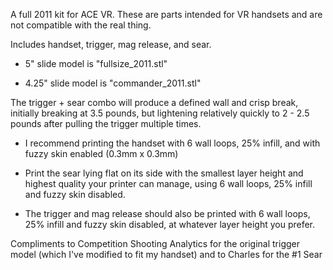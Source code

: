 A full 2011 kit for ACE VR. These are parts intended for VR handsets and are not compatible with the real thing.

Includes handset, trigger, mag release, and sear. 




- 5" slide model is "fullsize_2011.stl"

- 4.25" slide model is "commander_2011.stl"




The trigger + sear combo will produce a defined wall and crisp break, initially breaking at 3.5 pounds, but lightening relatively quickly to 2 - 2.5 pounds after pulling the trigger multiple times.




- I recommend printing the handset with 6 wall loops, 25% infill, and with fuzzy skin enabled (0.3mm x 0.3mm)

- Print the sear lying flat on its side with the smallest layer height and highest quality your printer can manage, using 6 wall loops, 25% infill and fuzzy skin disabled.

- The trigger and mag release should also be printed with 6 wall loops, 25% infill and fuzzy skin disabled, at whatever layer height you prefer.





Compliments to Competition Shooting Analytics for the original trigger model (which I've modified to fit my handset) and to Charles for the #1 Sear
